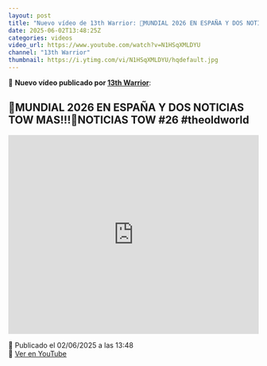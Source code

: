 ```yaml
---
layout: post
title: "Nuevo vídeo de 13th Warrior: 🎲MUNDIAL 2026 EN ESPAÑA Y DOS NOTICIAS TOW MAS!!!🎲NOTICIAS TOW #26 #theoldworld"
date: 2025-06-02T13:48:25Z
categories: videos
video_url: https://www.youtube.com/watch?v=N1HSqXMLDYU
channel: "13th Warrior"
thumbnail: https://i.ytimg.com/vi/N1HSqXMLDYU/hqdefault.jpg
---
```


🎥 **Nuevo vídeo publicado por [13th Warrior](https://www.youtube.com/channel/UCYOhXS04iLg68Sro80yF_1w)**:

## 🎲MUNDIAL 2026 EN ESPAÑA Y DOS NOTICIAS TOW MAS!!!🎲NOTICIAS TOW #26 #theoldworld

<iframe width="100%" height="400" src="https://www.youtube.com/embed/N1HSqXMLDYU" frameborder="0" allowfullscreen></iframe>

📅 Publicado el 02/06/2025 a las 13:48  
🔗 [Ver en YouTube](https://www.youtube.com/watch?v=N1HSqXMLDYU)
